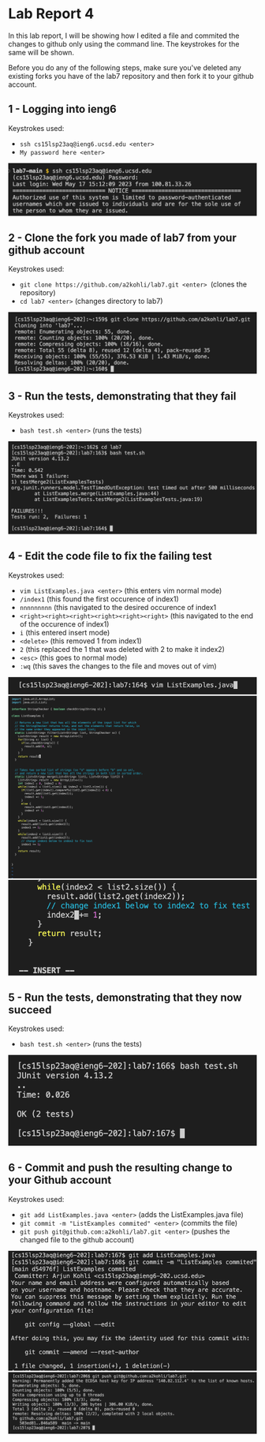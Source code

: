 # Lab Report 4

In this lab report, I will be showing how I edited a file and commited the changes 
to github only using the command line. The keystrokes for the same will be shown.

Before you do any of the following steps, make sure you've deleted any existing forks you
have of the lab7 repository and then fork it to your github account.

## 1 - Logging into ieng6
Keystrokes used: 
* ```ssh cs15lsp23aq@ieng6.ucsd.edu <enter> ```
* ```My password here <enter>```
  
![image](x_ssh.png)
  
## 2 - Clone the fork you made of lab7 from your github account
Keystrokes used: 
* ```git clone https://github.com/a2kohli/lab7.git <enter> ```(clones the repository)
* ```cd lab7 <enter>``` (changes directory to lab7)

![image](x_clone.png)  
  
## 3 - Run the tests, demonstrating that they fail
Keystrokes used: 
* ```bash test.sh <enter>``` (runs the tests)
  
![image](x_bashincorrect.png)  
  
## 4 - Edit the code file to fix the failing test
Keystrokes used: 
* ```vim ListExamples.java <enter>``` (this enters vim normal mode)
* ```/index1``` (this found the first occurence of index1)
* ```nnnnnnnnn``` (this navigated to the desired occurence of index1
* ```<right><right><right><right><right><right>``` (this navigated to the end of the occurence of index1)
* ```i``` (this entered insert mode)
* ```<delete>``` (this removed 1 from index1)
* ```2``` (this replaced the 1 that was deleted with 2 to make it index2)
* ```<esc>``` (this goes to normal mode)
* ```:wq``` (this saves the changes to the file and moves out of vim)
         
![image](x_runningvim.png)
![image](x_vim.png)  
![image](x_change.png)
  
## 5 - Run the tests, demonstrating that they now succeed
Keystrokes used: 
* ```bash test.sh <enter>``` (runs the tests)
  
![image](x_correct.png)
                     
## 6 - Commit and push the resulting change to your Github account
Keystrokes used: 
* ```git add ListExamples.java <enter>``` (adds the ListExamples.java file)
* ```git commit -m "ListExamples commited" <enter>``` (commits the file)
* ```git push git@github.com:a2kohli/lab7.git <enter>``` (pushes the changed file to the github account)
  
![image](x_commit.png)
![image](x_push.png)
                   
